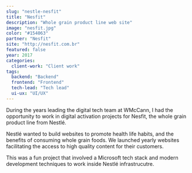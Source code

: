 ```yaml
---
slug: "nestle-nesfit"
title: "Nesfit"
description: "Whole grain product line web site"
image: "nesfit.jpg"
color: "#154063"
partner: "Nesfit"
site: "http://nesfit.com.br"
featured: false
year: 2017
categories:
  client-work: "Client work"
tags:
  backend: "Backend"
  frontend: "Frontend"
  tech-lead: "Tech lead"
  ui-ux: "UI/UX"
---
```

During the years leading the digital tech team at WMcCann, I had the opportunity to work in digital activation projects for Nesfit, the whole grain product line from Nestlé.

Nestlé wanted to build websites to promote health life habits, and the benefits of consuming whole grain foods. We launched yearly websites facilitating the access to high quality content for their customers.

This was a fun project that involved a Microsoft tech stack and modern development techniques to work inside Nestlé infrastrucutre.

<v-image
  size="desktop"
  image="/projects/nestle-nesfit/nesfit-1.jpg" />

<v-image
  size="mobile"
  image="/projects/nestle-nesfit/nesfit-2.jpg" />

<v-image
  size="desktop"
  image="/projects/nestle-nesfit/nesfit-3.jpg" />

<v-image
  size="mobile"
  image="/projects/nestle-nesfit/nesfit-4.jpg" />
